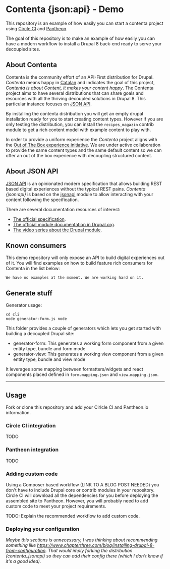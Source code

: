 # Contenta {json:api} - Demo

This repository is an example of how easily you can start a contenta project using [Circle CI](https://circleci.com) and [Pantheon](https://pantheon.io).

The goal of this repository is to make an example of how easily you can have a modern workflow to install a Drupal 8 back-end ready to serve your decoupled sites.

## About Contenta
Contenta is the community effort of an API-First distribution for Drupal. _Contenta_ means happy in [Catalan](https://en.wikipedia.org/wiki/Catalan_language) and indicates the goal of this project, _Contenta is about Content, it makes your content happy_. The Contenta project aims to have several distributions that can share goals and resources with all the thriving decoupled solutions in Drupal 8. This particular instance focuses on [JSON API](http://jsonapi.org).

By installing the contenta distribution you will get an empty drupal installation ready for you to start creating content types. However if you are only testing the distribution, you can install the `recipes_magazin` contrib module to get a rich content model with example content to play with.

In order to provide a uniform experience the _Contenta_ project aligns with the [Out of The Box experience initiative](https://www.drupal.org/node/2847582). We are under active collaboration to provide the same content types and the same default content so we can offer an out of the box experience with decoupling structured content.

## About JSON API
[JSON API](http://jsonapi.org) is an opinionated modern specification that allows building REST based digital experiences without the typical REST pains. _Contenta {json:api}_ is based on the [jsonapi](https://www.drupal.org/project/jsonapi) module to allow interacting with your content following the specification.

There are several documentation resources of interest:

  - [The official specification](http://jsonapi.org).
  - [The official module documentation in Drupal.org](https://www.drupal.org/docs/8/modules/json-api/json-api).
  - [The video series about the Drupal module](https://www.youtube.com/playlist?list=PLZOQ_ZMpYrZsyO-3IstImK1okrpfAjuMZ).

## Known consumers
This demo repository will only expose an API to build digital experiences out of it. You will find examples on how to build feature rich consumers for Contenta in the list below:

```
We have no examples at the moment. We are working hard on it.
```

## Generate stuff

Generator usage:

```
cd cli
node generator-form.js node
```

This folder provides a couple of generators which lets you get started with
building a decoupled Drupal site:

* generator-form: This generates a working form component from a given entity type, bundle and form mode
* generator-view: This generates a working view component from a given entity type, bundle and view mode

It leverages some mapping between formatters/widgets and react components placed defined in ```form.mapping.json```
and ```view.mapping.json```.

---

## Usage
Fork or clone this repository and add your Cirlcle CI and Pantheon.io information.

### Circle CI integration
TODO

### Pantheon integration
TODO

### Adding custom code
Using a Composer based workflow (LINK TO A BLOG POST NEEDED) you don't have to include Drupal core or contrib modules in your repository. Circle CI will download all the dependencies for you before deploying the assembled site to Pantheon. However, you will probably need to add custom code to meet your project requirements.

TODO: Explain the recommended workflow to add custom code.

### Deploying your configuration
_Maybe this sections is unnecessary, I was thinking about recommending something like https://www.chapterthree.com/blog/installing-drupal-8-from-configuration. That would imply forking the distribution (contenta_jsonapi) so they can add their config there (which I don't know if it's a good idea)._
